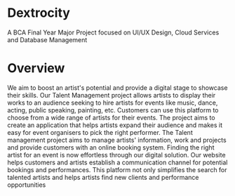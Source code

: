 # Dextrocity
A BCA Final Year Major Project focused on UI/UX Design, Cloud Services and Database Management

# Overview
We aim to boost an artist's potential and provide a digital stage to showcase their skills. Our Talent Management project allows artists to display their works to an audience seeking to hire artists for events like music, dance, acting, public speaking, painting, etc. Customers can use this platform to choose from a wide range of artists for their events. The project aims to create an application that helps artists expand their audience and makes it easy for 
event organisers to pick the right performer. The Talent management project aims to 
manage artists' information, work and projects and provide customers with an online 
booking system. Finding the right artist for an event is now effortless through our digital 
solution. Our website helps customers and artists establish a communication channel for 
potential bookings and performances. This platform not
only simplifies the search for talented artists and helps artists find new clients and 
performance opportunities
